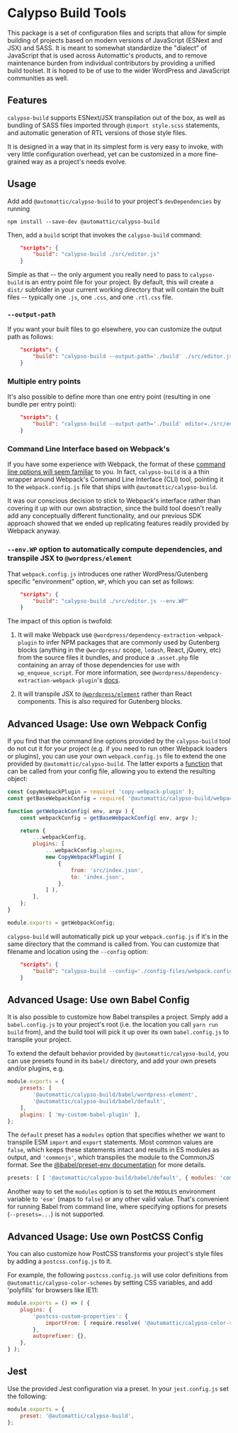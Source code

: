 # Calypso Build Tools

This package is a set of configuration files and scripts that allow for simple building of projects based on modern versions of JavaScript (ESNext and JSX) and SASS. It is meant to somewhat standardize the "dialect" of JavaScript that is used across Automattic's products, and to remove maintenance burden from individual contributors by providing a unified build toolset. It is hoped to be of use to the wider WordPress and JavaScript communities as well.

## Features

`calypso-build` supports ESNext/JSX transpilation out of the box, as well as bundling of SASS files imported through `@import style.scss` statements, and automatic generation of RTL versions of those style files.

It is designed in a way that in its simplest form is very easy to invoke, with very little configuration overhead, yet can be customized in a more fine-grained way as a project's needs evolve.

## Usage

Add add `@automattic/calypso-build` to your project's `devDependencies` by running

```
npm install --save-dev @automattic/calypso-build
```

Then, add a `build` script that invokes the `calypso-build` command:

```json
	"scripts": {
		"build": "calypso-build ./src/editor.js"
	}
```

Simple as that -- the only argument you really need to pass to `calypso-build` is an entry point file for your project. By default, this will create a `dist/` subfolder in your current working directory that will contain the built files -- typically one `.js`, one `.css`, and one `.rtl.css` file.

### `--output-path`

If you want your built files to go elsewhere, you can customize the output path as follows:

```json
	"scripts": {
		"build": "calypso-build --output-path='./build' ./src/editor.js"
	}
```

### Multiple entry points

It's also possible to define more than one entry point (resulting in one bundle per entry point):

```json
	"scripts": {
		"build": "calypso-build --output-path='./build' editor=./src/editor.js view=./src/view.js"
	}
```

### Command Line Interface based on Webpack's

If you have some experience with Webpack, the format of these [command line options will seem familiar](https://webpack.js.org/api/cli/) to you. In fact, `calypso-build` is a a thin wrapper around Webpack's Command Line Interface (CLI) tool, pointing it to the `webpack.config.js` file that ships with `@automattic/calypso-build`.

It was our conscious decision to stick to Webpack's interface rather than covering it up with our own abstraction, since the build tool doesn't really add any conceptually different functionality, and our previous SDK approach showed that we ended up replicating features readily provided by Webpack anyway.

### `--env.WP` option to automatically compute dependencies, and transpile JSX to `@wordpress/element`

That `webpack.config.js` introduces one rather WordPress/Gutenberg specific "environment" option, `WP`, which you can set as follows:

```json
	"scripts": {
		"build": "calypso-build ./src/editor.js --env.WP"
	}
```

The impact of this option is twofold:

1. It will make Webpack use `@wordpress/dependency-extraction-webpack-plugin` to infer NPM packages that are commonly used by Gutenberg blocks (anything in the `@wordpress/` scope, `lodash`, React, jQuery, etc) from the source files it bundles, and produce a `.asset.php` file containing an array of those dependencies for use with `wp_enqueue_script`. For more information, see `@wordpress/dependency-extraction-webpack-plugin`'s [docs](https://developer.wordpress.org/block-editor/packages/packages-dependency-extraction-webpack-plugin/).

2. It will transpile JSX to [`@wordpress/element`](https://www.npmjs.com/package/@wordpress/element) rather than React components. This is also required for Gutenberg blocks.

## Advanced Usage: Use own Webpack Config

If you find that the command line options provided by the `calypso-build` tool do not cut it for your project (e.g. if you need to run other Webpack loaders or plugins), you can use your own `webpack.config.js` file to extend the one provided by `@automattic/calypso-build`. The latter exports a [function](https://webpack.js.org/configuration/configuration-types#exporting-a-function) that can be called from your config file, allowing you to extend the resulting object:

```js
const CopyWebpackPlugin = require( 'copy-webpack-plugin' );
const getBaseWebpackConfig = require( '@automattic/calypso-build/webpack.config.js' );

function getWebpackConfig( env, argv ) {
	const webpackConfig = getBaseWebpackConfig( env, argv );

	return {
		...webpackConfig,
		plugins: [
			...webpackConfig.plugins,
			new CopyWebpackPlugin( [
				{
					from: 'src/index.json',
					to: 'index.json',
				},
			] ),
		],
	};
}

module.exports = getWebpackConfig;
```

`calypso-build` will automatically pick up your `webpack.config.js` if it's in the same directory that the command is called from. You can customize that filename and location using the `--config` option:

```json
	"scripts": {
		"build": "calypso-build --config='./config-files/webpack.config.js' ./src/editor.js"
	}
```

## Advanced Usage: Use own Babel Config

It is also possible to customize how Babel transpiles a project. Simply add a `babel.config.js` to your project's root (i.e. the location you call `yarn run build` from), and the build tool will pick it up over its own `babel.config.js` to transpile your project.

To extend the default behavior provided by `@automattic/calypso-build`, you can use presets found in its `babel/` directory, and add your own presets and/or plugins, e.g.

```js
module.exports = {
	presets: [
		'@automattic/calypso-build/babel/wordpress-element',
		'@automattic/calypso-build/babel/default',
	],
	plugins: [ 'my-custom-babel-plugin' ],
};
```

The `default` preset has a `modules` option that specifies whether we want to transpile ESM `import` and `export` statements. Most common values are `false`, which keeps these statements intact and results in ES modules as output, and `'commonjs'`, which transpiles the module to the CommonJS format. See the [@babel/preset-env documentation](https://babeljs.io/docs/en/babel-preset-env#modules) for more details.

```js
presets: [ [ '@automattic/calypso-build/babel/default', { modules: 'commonjs' } ] ];
```

Another way to set the `modules` option is to set the `MODULES` environment variable to `'esm'` (maps to `false`) or any other valid value. That's convenient for running Babel from command line, where specifying options for presets (`--presets=...`) is not supported.

## Advanced Usage: Use own PostCSS Config

You can also customize how PostCSS transforms your project's style files by adding a `postcss.config.js` to it.

For example, the following `postcss.config.js` will use color definitions from `@automattic/calypso-color-schemes` by setting CSS variables, and add 'polyfills' for browsers like IE11:

```js
module.exports = () => ( {
	plugins: {
		'postcss-custom-properties': {
			importFrom: [ require.resolve( '@automattic/calypso-color-schemes' ) ],
		},
		autoprefixer: {},
	},
} );
```

## Jest

Use the provided Jest configuration via a preset. In your `jest.config.js` set the following:

```js
module.exports = {
	preset: '@automattic/calypso-build',
};
```
